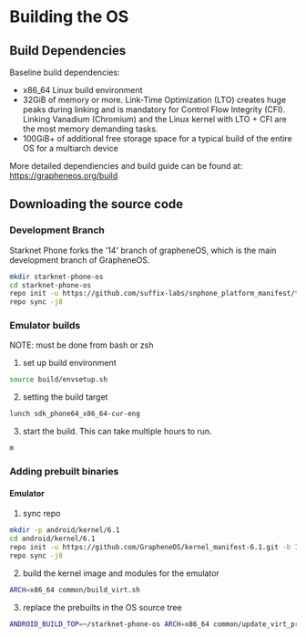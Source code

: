 # Building the OS 

## Build Dependencies

Baseline build dependencies: 

- x86_64 Linux build environment
- 32GiB of memory or more. Link-Time Optimization (LTO) creates huge peaks during linking and is 
mandatory for Control Flow Integrity (CFI). Linking Vanadium (Chromium) and the Linux kernel with 
LTO + CFI are the most memory demanding tasks.
- 100GiB+ of additional free storage space for a typical build of the entire OS for a multiarch 
device

More detailed dependiencies and build guide can be found at: https://grapheneos.org/build

## Downloading the source code


### Development Branch 
Starknet Phone forks the '14' branch of grapheneOS, which is the main development branch of 
GrapheneOS. 

```bash 
mkdir starknet-phone-os
cd starknet-phone-os
repo init -u https://github.com/suffix-labs/snphone_platform_manifest/tree/14 -b 14
repo sync -j8
```

### Emulator builds

NOTE: must be done from bash or zsh 

1. set up build environment
```bash 
source build/envsetup.sh
```

2. setting the build target 
```bash 
lunch sdk_phone64_x86_64-cur-eng
```

3. start the build. This can take multiple hours to run.
```bash
m
```

### Adding prebuilt binaries 

#### Emulator 

1. sync repo 
```bash 
mkdir -p android/kernel/6.1
cd android/kernel/6.1
repo init -u https://github.com/GrapheneOS/kernel_manifest-6.1.git -b 14
repo sync -j8
```

2. build the kernel image and modules for the emulator 
```bash 
ARCH=x86_64 common/build_virt.sh
```

3. replace the prebuilts in the OS source tree 

```bash 
ANDROID_BUILD_TOP=~/starknet-phone-os ARCH=x86_64 common/update_virt_prebuilts.sh
```



